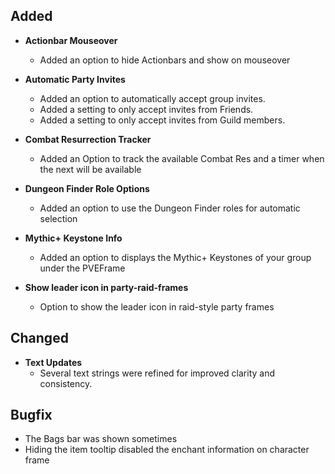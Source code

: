 ## Added

- **Actionbar Mouseover**

  - Added an option to hide Actionbars and show on mouseover

- **Automatic Party Invites**

  - Added an option to automatically accept group invites.
  - Added a setting to only accept invites from Friends.
  - Added a setting to only accept invites from Guild members.

- **Combat Resurrection Tracker**

  - Added an Option to track the available Combat Res and a timer when the next will be available

- **Dungeon Finder Role Options**

  - Added an option to use the Dungeon Finder roles for automatic selection

- **Mythic+ Keystone Info**

  - Added an option to displays the Mythic+ Keystones of your group under the PVEFrame

- **Show leader icon in party-raid-frames**

  - Option to show the leader icon in raid-style party frames

## Changed

- **Text Updates**
  - Several text strings were refined for improved clarity and consistency.

## Bugfix

- The Bags bar was shown sometimes
- Hiding the item tooltip disabled the enchant information on character frame